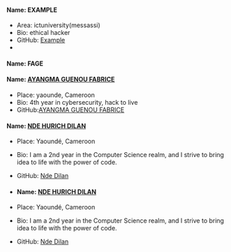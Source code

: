 #### Name: EXAMPLE
 - Area: ictuniversity(messassi)
 - Bio: ethical hacker
 - GitHub: [Example](https://github.com/contribution)
 - 
#### Name: FAGE
#### Name: [AYANGMA GUENOU FABRICE](https://github.com/agfabrice)
- Place: yaounde, Cameroon
- Bio: 4th year in cybersecurity, hack to live
- GitHub:[AYANGMA GUENOU FABRICE](https://github.com/agfabrice)

#### Name: [NDE HURICH DILAN](https://github.com/Nde-Dilan)
- Place: Yaoundé, Cameroon
- Bio: I am a 2nd year in the Computer Science realm, and I strive to bring idea to life with the power of code.
- GitHub: [Nde Dilan](https://github.com/Nde-Dilan)

- #### Name: [NDE HURICH DILAN](https://github.com/lontsi-aude)
- Place: Yaoundé, Cameroon
- Bio: I am a 2nd year in the Computer Science realm, and I strive to bring idea to life with the power of code.
- GitHub: [Nde Dilan](https://github.com/lontsi-aude)
